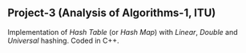 ## Project-3 (Analysis of Algorithms-1, ITU)

Implementation of *Hash Table* (or *Hash Map*) with *Linear*, *Double* and *Universal* hashing. Coded in C++.
